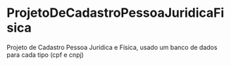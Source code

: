 # ProjetoDeCadastroPessoaJuridicaFisica
Projeto de Cadastro Pessoa Jurídica e Física, usado um banco de dados para cada tipo (cpf e cnpj)
